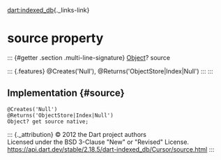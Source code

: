 [dart:indexed\_db](../../dart-indexed_db/dart-indexed_db-library){._links-link}

source property
===============

::: {#getter .section .multi-line-signature}
[Object](../../dart-core/object-class)? source

::: {.features}
\@Creates(\'Null\'), \@Returns(\'ObjectStore\|Index\|Null\')
:::
:::

Implementation {#source}
--------------

``` {.language-dart data-language="dart"}
@Creates('Null')
@Returns('ObjectStore|Index|Null')
Object? get source native;
```

::: {._attribution}
© 2012 the Dart project authors\
Licensed under the BSD 3-Clause \"New\" or \"Revised\" License.\
<https://api.dart.dev/stable/2.18.5/dart-indexed_db/Cursor/source.html>
:::
